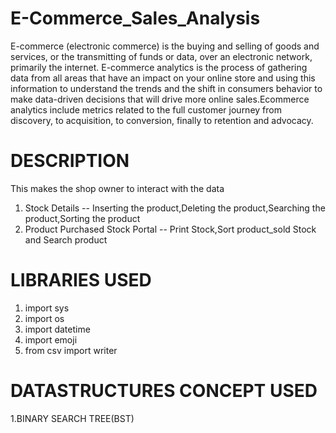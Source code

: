 # E-Commerce_Sales_Analysis

E-commerce (electronic commerce) is the buying and selling of goods and services, or the transmitting of funds or data, over an electronic network, primarily the internet. E-commerce analytics is the process of gathering data from all areas that have an impact on your online store and using this information to understand the trends and the shift in consumers behavior to make data-driven decisions that will drive more online sales.Ecommerce analytics include metrics related to the full customer journey from discovery, to acquisition, to conversion, finally to retention and advocacy.

# DESCRIPTION
This makes the shop owner to interact with the data
1. Stock Details -- Inserting the product,Deleting the product,Searching the product,Sorting the product
2. Product Purchased Stock Portal -- Print Stock,Sort product_sold Stock and Search product

# LIBRARIES USED

1. import sys
2. import os
3. import datetime
4. import emoji 
5. from csv import writer

# DATASTRUCTURES CONCEPT USED 

1.BINARY SEARCH TREE(BST)

